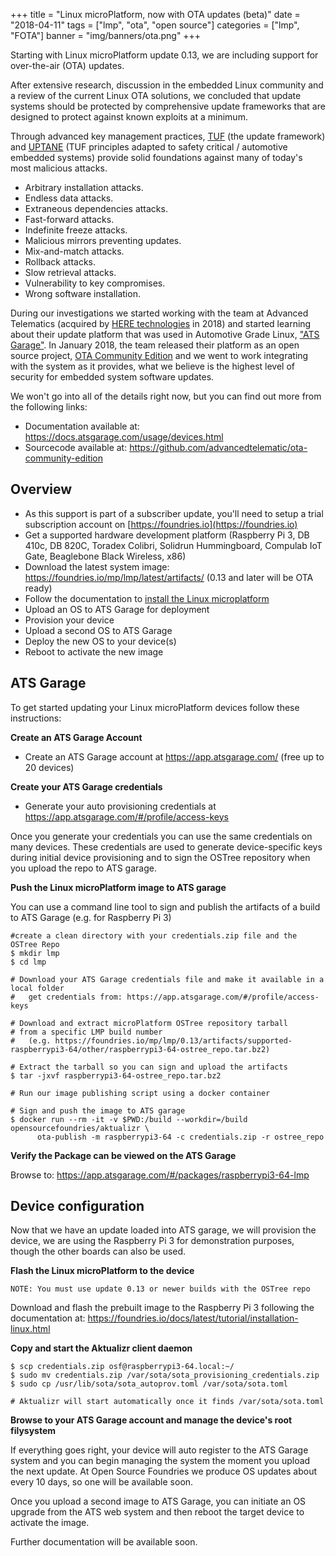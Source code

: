 +++
title = "Linux microPlatform, now with OTA updates (beta)"
date = "2018-04-11"
tags = ["lmp", "ota", "open source"]
categories = ["lmp", "FOTA"]
banner = "img/banners/ota.png"
+++

Starting with Linux microPlatform update 0.13, we are including support for over-the-air (OTA) updates.

<!--more-->

After extensive research, discussion in the embedded Linux community and a review of
the current Linux OTA solutions, we concluded that update systems should be protected
by comprehensive update frameworks that are designed to protect against known exploits
at a minimum.

Through advanced key management practices, [TUF](https://theupdateframework.github.io/)
(the update framework) and [UPTANE](https://uptane.github.io/) (TUF principles adapted
to safety critical / automotive embedded systems) provide solid foundations against
many of today's most malicious attacks.

* Arbitrary installation attacks.
* Endless data attacks.
* Extraneous dependencies attacks.
* Fast-forward attacks.
* Indefinite freeze attacks.
* Malicious mirrors preventing updates.
* Mix-and-match attacks.
* Rollback attacks.
* Slow retrieval attacks.
* Vulnerability to key compromises.
* Wrong software installation.

During our investigations we started working with the team at Advanced Telematics
(acquired by [HERE technologies](https://www.here.com/en) in 2018) and started learning
about their update platform that was used in Automotive Grade Linux,
["ATS Garage"](https://app.atsgarage.com/login).  In January 2018, the team released their
platform as an open source project, [OTA Community Edition](https://github.com/advancedtelematic/ota-community-edition)
and we went to work integrating with the system as it provides, what we believe is
the highest level of security for embedded system software updates.

We won't go into all of the details right now, but you can find out more from the following links:

* Documentation available at: https://docs.atsgarage.com/usage/devices.html
* Sourcecode available at: https://github.com/advancedtelematic/ota-community-edition

## Overview

* As this support is part of a subscriber update, you'll need to setup a trial
subscription account on [https://foundries.io](https://foundries.io)
* Get a supported hardware development platform (Raspberry Pi 3, DB 410c, DB 820C,
Toradex Colibri, Solidrun Hummingboard, Compulab IoT Gate, Beaglebone Black Wireless, x86)
* Download the latest system image: https://foundries.io/mp/lmp/latest/artifacts/
(0.13 and later will be OTA ready)
* Follow the documentation to [install the Linux microplatform](https://foundries.io/docs/latest/tutorial/installation-linux.html)
* Upload an OS to ATS Garage for deployment
* Provision your device
* Upload a second OS to ATS Garage
* Deploy the new OS to your device(s)
* Reboot to activate the new image

## ATS Garage

To get started updating your Linux microPlatform devices follow these instructions:

__Create an ATS Garage Account__

* Create an ATS Garage account at https://app.atsgarage.com/ (free up to 20 devices)

__Create your ATS Garage credentials__
* Generate your auto provisioning credentials at https://app.atsgarage.com/#/profile/access-keys

Once you generate your credentials you can use the same credentials on many
devices. These credentials are used to generate device-specific keys during
initial device provisioning and to sign the OSTree repository when you upload
the repo to ATS garage.

__Push the Linux microPlatform image to ATS garage__

You can use a command line tool to sign and publish the artifacts of a build to
ATS Garage (e.g. for Raspberry Pi 3)

```
#create a clean directory with your credentials.zip file and the OSTree Repo
$ mkdir lmp
$ cd lmp

# Download your ATS Garage credentials file and make it available in a local folder
#	get credentials from: https://app.atsgarage.com/#/profile/access-keys

# Download and extract microPlatform OSTree repository tarball
# from a specific LMP build number
#   (e.g. https://foundries.io/mp/lmp/0.13/artifacts/supported-raspberrypi3-64/other/raspberrypi3-64-ostree_repo.tar.bz2)

# Extract the tarball so you can sign and upload the artifacts
$ tar -jxvf raspberrypi3-64-ostree_repo.tar.bz2

# Run our image publishing script using a docker container

# Sign and push the image to ATS garage
$ docker run --rm -it -v $PWD:/build --workdir=/build opensourcefoundries/aktualizr \
	  ota-publish -m raspberrypi3-64 -c credentials.zip -r ostree_repo

```

__Verify the Package can be viewed on the ATS Garage__

Browse to: https://app.atsgarage.com/#/packages/raspberrypi3-64-lmp

## Device configuration

Now that we have an update loaded into ATS garage, we will provision the device, we
are using the Raspberry Pi 3 for demonstration purposes, though the other boards can
also be used.

__Flash the Linux microPlatform to the device__

    NOTE: You must use update 0.13 or newer builds with the OSTree repo

Download and flash the prebuilt image to the Raspberry Pi 3 following the documentation at: https://foundries.io/docs/latest/tutorial/installation-linux.html

__Copy and start the Aktualizr client daemon__

```
$ scp credentials.zip osf@raspberrypi3-64.local:~/
$ sudo mv credentials.zip /var/sota/sota_provisioning_credentials.zip
$ sudo cp /usr/lib/sota/sota_autoprov.toml /var/sota/sota.toml

# Aktualizr will start automatically once it finds /var/sota/sota.toml
```

__Browse to your ATS Garage account and manage the device's root filysystem__

If everything goes right, your device will auto register to the ATS Garage system
and you can begin managing the system the moment you upload the next update.  At
Open Source Foundries we produce OS updates about every 10 days, so one will be
available soon.

Once you upload a second image to ATS Garage, you can initiate an OS upgrade from
the ATS web system and then reboot the target device to activate the image.

Further documentation will be available soon.
